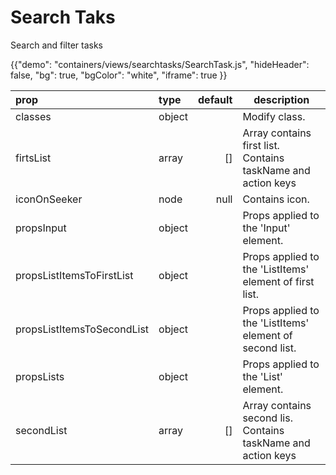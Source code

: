 # Search Taks

<p class="description">Search and filter tasks</p>

{{"demo": "containers/views/searchtasks/SearchTask.js", "hideHeader": false, "bg": true, "bgColor": "white", "iframe": true }}

| prop                       | type    |default| description                                               |
| :------------------------- |:--------|------:|----------------------------------------------------------- |
| classes                    | object  | | Modify class.                                             |
| firtsList                  | array   | [] | Array contains first list. Contains taskName and action keys    |
| iconOnSeeker               | node    | null| Contains icon.                                            |
| propsInput                 | object  | | Props applied to the 'Input' element.                     |
| propsListItemsToFirstList  | object  | |Props applied to the 'ListItems' element of first list.   |
| propsListItemsToSecondList | object  | | Props applied to the 'ListItems' element of second  list. |
| propsLists                 | object  | | Props applied to the 'List' element.                      |
| secondList                 | array   |[]| Array contains second lis. Contains taskName and action keys  |
